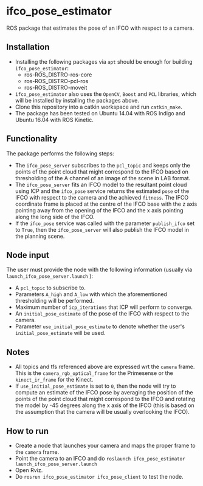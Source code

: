 # ifco_pose_estimator

ROS package that estimates the pose of an IFCO with respect to a camera.

## Installation

* Installing the following packages via `apt` should be enough for building `ifco_pose_estimator`:
	- ros-ROS_DISTRO-ros-core
	- ros-ROS_DISTRO-pcl-ros
	- ros-ROS_DISTRO-moveit
* `ifco_pose_estimator` also uses the `OpenCV`, `Boost` and `PCL` libraries, which will be installed by installing the packages above.  
* Clone this repository into a catkin workspace and run `catkin_make`.
* The package has been tested on Ubuntu 14.04 with ROS Indigo and Ubuntu 16.04 with ROS Kinetic.

## Functionality

The package performs the following steps:

* The `ifco_pose_server` subscribes to the `pcl_topic` and keeps only the points of the point cloud that might correspond to the IFCO based on thresholding of the A channel of an image of the scene in LAB format.
* The `ifco_pose_server` fits an IFCO model to the resultant point cloud using ICP and the `ifco_pose` service returns the estimated `pose` of the IFCO with respect to the camera and the achieved `fitness`. The IFCO coordinate frame is placed at the centre of the IFCO base with the z axis pointing away from the opening of the IFCO and the x axis pointing along the long side of the IFCO.
* If the `ifco_pose` service was called with the parameter `publish_ifco` set to `True`, then the `ifco_pose_server` will also publish the IFCO model in the planning scene.

## Node input

The user must provide the node with the following information (usually via `launch_ifco_pose_server.launch` ):

* A `pcl_topic` to subscribe to.
* Parameters `A_high` and `A_low` with which the aforementioned thresholding will be performed.
* Maximum number of `icp_iterations` that ICP will perform to converge.
* An `initial_pose_estimate` of the pose of the IFCO with respect to the camera.
* Parameter `use_initial_pose_estimate` to denote whether the user's `initial_pose_estimate` will be used.

## Notes

* All topics and tfs referenced above are expressed wrt the `camera` frame. This is the `camera_rgb_optical_frame` for the Primesense or the `kinect_ir_frame` for the Kinect.
* If `use_initial_pose_estimate` is set to `0`, then the node will try to compute an estimate of the IFCO pose by averaging the position of the points of the point cloud that might correspond to the IFCO and rotating the model by -45 degrees along the x axis of the IFCO (this is based on the assumption that the camera will be usually overlooking the IFCO).

## How to run

* Create a node that launches your camera and maps the proper frame to the `camera` frame.
* Point the camera to an IFCO and do `roslaunch ifco_pose_estimator launch_ifco_pose_server.launch`
* Open Rviz.
* Do `rosrun ifco_pose_estimator ifco_pose_client` to test the node.

